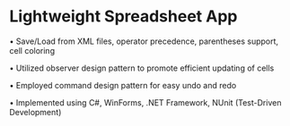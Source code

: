 # Lightweight Spreadsheet App

• Save/Load from XML files, operator precedence, parentheses support, cell coloring

• Utilized observer design pattern to promote efficient updating of cells 

• Employed command design pattern for easy undo and redo 

• Implemented using C#, WinForms, .NET Framework, NUnit (Test-Driven Development)
